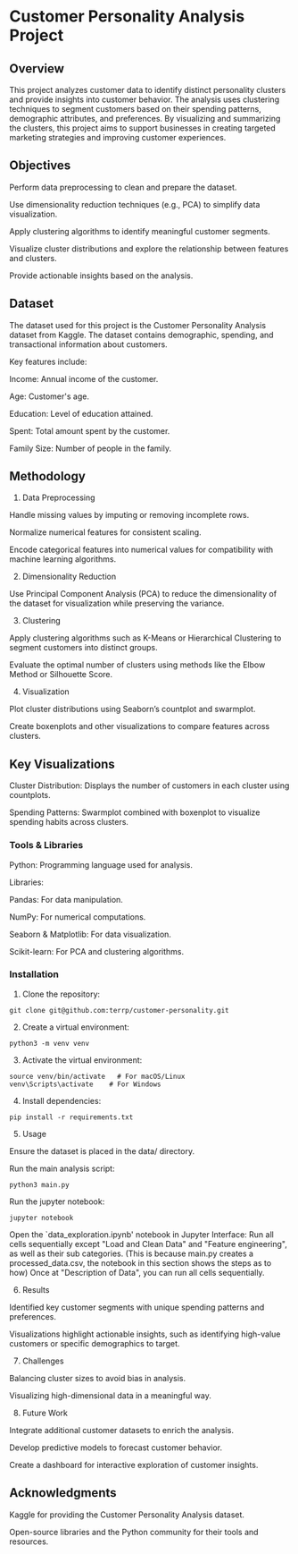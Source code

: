 # Customer Personality Analysis Project

## Overview

This project analyzes customer data to identify distinct personality clusters and provide insights into customer behavior. The analysis uses clustering techniques to segment customers based on their spending patterns, demographic attributes, and preferences. By visualizing and summarizing the clusters, this project aims to support businesses in creating targeted marketing strategies and improving customer experiences.

## Objectives

Perform data preprocessing to clean and prepare the dataset.

Use dimensionality reduction techniques (e.g., PCA) to simplify data visualization.

Apply clustering algorithms to identify meaningful customer segments.

Visualize cluster distributions and explore the relationship between features and clusters.

Provide actionable insights based on the analysis.

## Dataset

The dataset used for this project is the Customer Personality Analysis dataset from Kaggle. The dataset contains demographic, spending, and transactional information about customers.

Key features include:

Income: Annual income of the customer.

Age: Customer's age.

Education: Level of education attained.

Spent: Total amount spent by the customer.

Family Size: Number of people in the family.

## Methodology

1. Data Preprocessing

Handle missing values by imputing or removing incomplete rows.

Normalize numerical features for consistent scaling.

Encode categorical features into numerical values for compatibility with machine learning algorithms.

2. Dimensionality Reduction

Use Principal Component Analysis (PCA) to reduce the dimensionality of the dataset for visualization while preserving the variance.

3. Clustering

Apply clustering algorithms such as K-Means or Hierarchical Clustering to segment customers into distinct groups.

Evaluate the optimal number of clusters using methods like the Elbow Method or Silhouette Score.

4. Visualization

Plot cluster distributions using Seaborn’s countplot and swarmplot.

Create boxenplots and other visualizations to compare features across clusters.

## Key Visualizations

Cluster Distribution: Displays the number of customers in each cluster using countplots.

Spending Patterns: Swarmplot combined with boxenplot to visualize spending habits across clusters.

### Tools & Libraries

Python: Programming language used for analysis.

Libraries:

Pandas: For data manipulation.

NumPy: For numerical computations.

Seaborn & Matplotlib: For data visualization.

Scikit-learn: For PCA and clustering algorithms.

### Installation

1. Clone the repository:
```
git clone git@github.com:terrp/customer-personality.git
```
2. Create a virtual environment:
```
python3 -m venv venv
```
3. Activate the virtual environment:
```
source venv/bin/activate   # For macOS/Linux
venv\Scripts\activate    # For Windows
```
4. Install dependencies:

```
pip install -r requirements.txt
```

5. Usage

Ensure the dataset is placed in the data/ directory.

Run the main analysis script:
```
python3 main.py
```
Run the jupyter notebook:
```
jupyter notebook
```
Open the `data_exploration.ipynb' notebook in Jupyter Interface:
Run all cells sequentially except "Load and Clean Data" and "Feature engineering", as well as their sub categories.
(This is because main.py creates a processed_data.csv, the notebook in this section shows the steps as to how)
Once at "Description of Data", you can run all cells sequentially. 

6. Results

Identified key customer segments with unique spending patterns and preferences.

Visualizations highlight actionable insights, such as identifying high-value customers or specific demographics to target.

7. Challenges

Balancing cluster sizes to avoid bias in analysis.

Visualizing high-dimensional data in a meaningful way.

8. Future Work

Integrate additional customer datasets to enrich the analysis.

Develop predictive models to forecast customer behavior.

Create a dashboard for interactive exploration of customer insights.

## Acknowledgments

Kaggle for providing the Customer Personality Analysis dataset.

Open-source libraries and the Python community for their tools and resources.